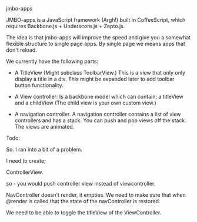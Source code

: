 jmbo-apps

JMBO-apps is a JavaScript framework (Argh!) built in CoffeeScript, which requires
Backbone.js + Underscore.js + Zepto.js.

The idea is that jmbo-apps will improve the speed and give you a somewhat flexible
structure to single page apps. By single page we means apps that don't reload.


We currently have the following parts:

- A TitleView (Might subclass ToolbarView.)
    This is a view that only only display a title in a div. This might be 
    expanded later to add toolbar button functionality.

- A View controller:
    Is a backbone model which can contain; a titleView and a childView (The 
    child view is your own custom view.)

- A navigation controller.
    A navigation controller contains a list of view controllers and has a stack.
    You can push and pop views off the stack. The views are animated.


Todo:

So. I ran into a bit of a problem.

I need to create;

ControllerView.

so - you would push controller view instead of viewcontroller.


NavController doesn't render, it empties. We need to make sure that when @render is called that the state
of the navController is restored.

We need to be able to toggle the titleView of the ViewController.

